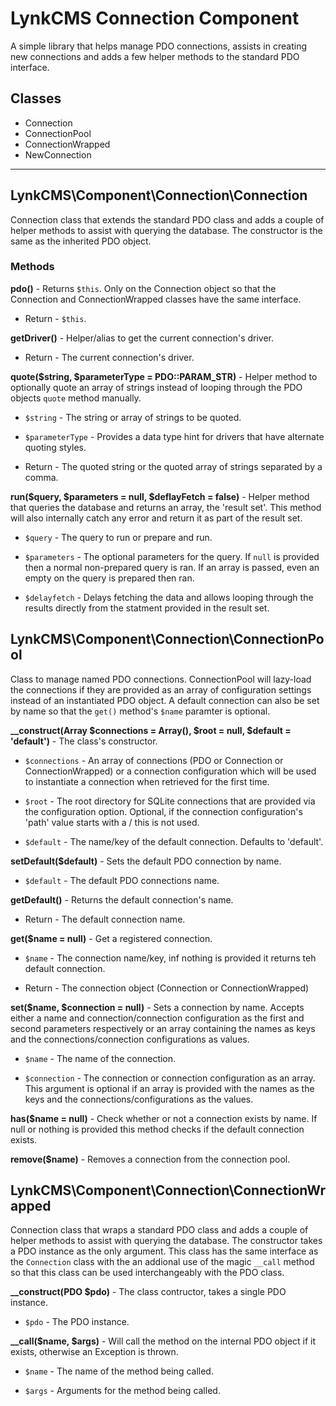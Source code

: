 # LynkCMS Connection Component

A simple library that helps manage PDO connections, assists in creating new connections and adds a few helper methods to the standard PDO interface.

## Classes

* Connection
* ConnectionPool
* ConnectionWrapped
* NewConnection

<hr />

## LynkCMS\Component\Connection\Connection

Connection class that extends the standard PDO class and adds a couple of helper methods to assist with querying the database. The constructor is the same as the inherited PDO object.

### Methods

**pdo()** - Returns `$this`. Only on the Connection object so that the Connection and ConnectionWrapped classes have the same interface.

- Return - `$this`.

**getDriver()** - Helper/alias to get the current connection's driver.

- Return - The current connection's driver.

**quote($string, $parameterType = PDO::PARAM_STR)** - Helper method to optionally quote an array of strings instead of looping through the PDO objects `quote` method manually.

- `$string` - The string or array of strings to be quoted.

- `$parameterType` - Provides a data type hint for drivers that have alternate quoting styles.

- Return - The quoted string or the quoted array of strings separated by a comma.

**run($query, $parameters = null, $deflayFetch = false)** - Helper method that queries the database and returns an array, the 'result set'. This method will also internally catch any error and return it as part of the result set.

- `$query` - The query to run or prepare and run.

- `$parameters` - The optional parameters for the query. If `null` is provided then a normal non-prepared query is ran. If an array is passed, even an empty on the query is prepared then ran.

- `$delayfetch` - Delays fetching the data and allows looping through the results directly from the statment provided in the result set.

## LynkCMS\Component\Connection\ConnectionPool

Class to manage named PDO connections. ConnectionPool will lazy-load the connections if they are provided as an array of configuration settings instead of an instantiated PDO object. A default connection can also be set by name so that the `get()` method's `$name` paramter is optional.

**__construct(Array $connections = Array(), $root = null, $default = 'default')** - The class's constructor.

- `$connections` - An array of connections (PDO or Connection or ConnectionWrapped) or a connection configuration which will be used to instantiate a connection when retrieved for the first time.

- `$root` - The root directory for SQLite connections that are provided via the configuration option. Optional, if the connection configuration's 'path' value starts with a / this is not used.

- `$default` - The name/key of the default connection. Defaults to 'default'.

**setDefault($default)** - Sets the default PDO connection by name.

- `$default` - The default PDO connections name.

**getDefault()** - Returns the default connection's name.

- Return - The default connection name.

**get($name = null)** - Get a registered connection.

- `$name` - The connection name/key, inf nothing is provided it returns teh default connection.

- Return - The connection object (Connection or ConnectionWrapped)

**set($name, $connection = null)** - Sets a connection by name. Accepts either a name and connection/connection configuration as the first and second parameters respectively or an array containing the names as keys and the connections/connection configurations as values.

- `$name` - The name of the connection.

- `$connection` - The connection or connection configuration as an array. This argument is optional if an array is provided with the names as the keys and the connections/configurations as the values.

**has($name = null)** - Check whether or not a connection exists by name. If null or nothing is provided this method checks if the default connection exists.

**remove($name)** - Removes a connection from the connection pool.

## LynkCMS\Component\Connection\ConnectionWrapped

Connection class that wraps a standard PDO class and adds a couple of helper methods to assist with querying the database. The constructor takes a PDO instance as the only argument. This class has the same interface as the `Connection` class with the an addional use of the magic `__call` method so that this class can be used interchangeably with the PDO class.

**__construct(PDO $pdo)** - The class contructor, takes a single PDO instance.

- `$pdo` - The PDO instance.

**__call($name, $args)** - Will call the method on the internal PDO object if it exists, otherwise an Exception is thrown.

- `$name` - The name of the method being called.

- `$args` - Arguments for the method being called.
